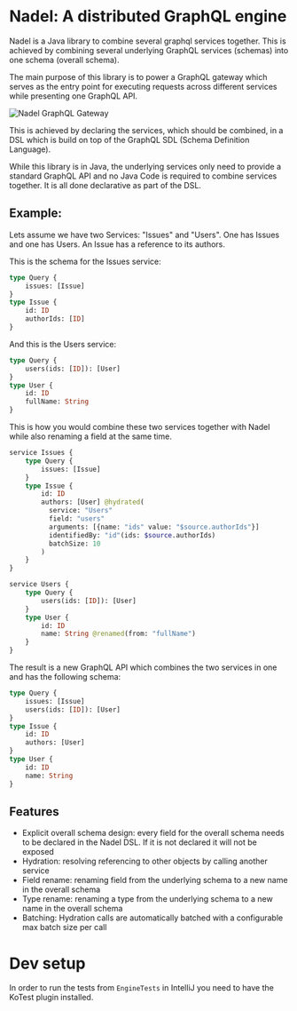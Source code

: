# Nadel: A distributed GraphQL engine

Nadel is a Java library to combine several graphql services together.
This is achieved by combining several underlying GraphQL services (schemas) into one schema (overall schema).

The main purpose of this library is to power a GraphQL gateway which serves as the entry point for executing requests across different
services while presenting one GraphQL API.   

![Nadel GraphQL Gateway](docs/nadel-graphql-gateway.png)


This is achieved by declaring the services, which should be combined, in a DSL which 
is build on top of the GraphQL SDL (Schema Definition Language). 

While this library is in Java, the underlying services only need to provide a standard
GraphQL API and no Java Code is required to combine services together. 
It is all done declarative as part of the DSL.


## Example:

Lets assume we have two Services: "Issues" and "Users". One has Issues and one has Users. An Issue has a reference to its authors.

This is the schema for the Issues service:
```graphql
type Query {
    issues: [Issue]
}
type Issue {
    id: ID
    authorIds: [ID]
}
```

And this is the Users service:
```graphql
type Query {
    users(ids: [ID]): [User]
}
type User {
    id: ID
    fullName: String
}
```
This is how you would combine these two services together with Nadel while also renaming a field at the same time.

```graphql
service Issues {
    type Query {
        issues: [Issue]
    }
    type Issue {
        id: ID
        authors: [User] @hydrated(
          service: "Users"
          field: "users"
          arguments: [{name: "ids" value: "$source.authorIds"}] 
          identifiedBy: "id"(ids: $source.authorIds)
          batchSize: 10
        )
    }
}

service Users {
    type Query {
        users(ids: [ID]): [User]
    }
    type User {
        id: ID
        name: String @renamed(from: "fullName")
    }
}
```

The result is a new GraphQL API which combines the two services in one and has the following schema:

```graphql
type Query {
    issues: [Issue]
    users(ids: [ID]): [User]
}       
type Issue {
    id: ID
    authors: [User]
}
type User {
    id: ID
    name: String
}
``` 

## Features

- Explicit overall schema design: every field for the overall schema needs to be declared in the Nadel DSL. If it is not
  declared it will not be exposed
- Hydration: resolving referencing to other objects by calling another service
- Field rename: renaming field from the underlying schema to a new name in the overall schema
- Type rename: renaming a type from the underlying schema to a new name in the overall schema
- Batching: Hydration calls are automatically batched with a configurable max batch size per call

# Dev setup

In order to run the tests from `EngineTests` in IntelliJ you need to have the KoTest plugin installed.


